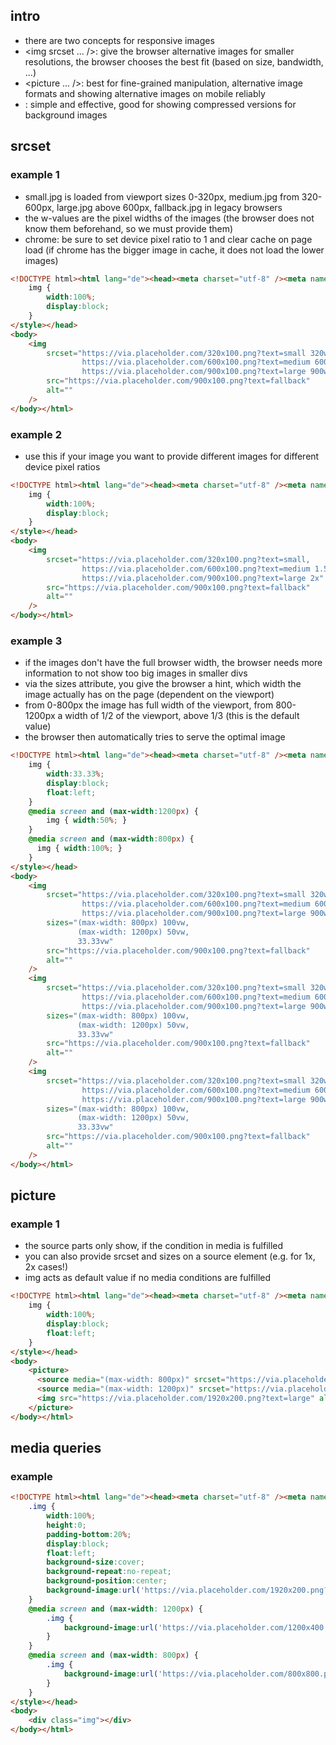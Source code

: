 ## intro

- there are two concepts for responsive images
- <img srcset ... />: give the browser alternative images for smaller resolutions, the browser chooses the best fit (based on size, bandwidth, ...)
- <picture ... />: best for fine-grained manipulation, alternative image formats and showing alternative images on mobile reliably
- <div ... />: simple and effective, good for showing compressed versions for background images

## srcset

### example 1

- small.jpg is loaded from viewport sizes 0-320px, medium.jpg from 320-600px, large.jpg above 600px, fallback.jpg in legacy browsers
- the w-values are the pixel widths of the images (the browser does not know them beforehand, so we must provide them)
- chrome: be sure to set device pixel ratio to 1 and clear cache on page load (if chrome has the bigger image in cache, it does not load the lower images)

```html
<!DOCTYPE html><html lang="de"><head><meta charset="utf-8" /><meta name="viewport" content="width=device-width, initial-scale=1, maximum-scale=5, minimum-scale=1" /><title>.</title><style>
    img {
        width:100%;
        display:block;
    }
</style></head>
<body>
    <img
        srcset="https://via.placeholder.com/320x100.png?text=small 320w,
                https://via.placeholder.com/600x100.png?text=medium 600w,
                https://via.placeholder.com/900x100.png?text=large 900w"
        src="https://via.placeholder.com/900x100.png?text=fallback"
        alt=""
    />
</body></html>
```
   
### example 2

- use this if your image you want to provide different images for different device pixel ratios

```html
<!DOCTYPE html><html lang="de"><head><meta charset="utf-8" /><meta name="viewport" content="width=device-width, initial-scale=1, maximum-scale=5, minimum-scale=1" /><title>.</title><style>
    img {
        width:100%;
        display:block;
    }
</style></head>
<body>
    <img
        srcset="https://via.placeholder.com/320x100.png?text=small,
                https://via.placeholder.com/600x100.png?text=medium 1.5x,
                https://via.placeholder.com/900x100.png?text=large 2x"
        src="https://via.placeholder.com/900x100.png?text=fallback"
        alt=""
    />
</body></html>
```

### example 3

- if the images don't have the full browser width, the browser needs more information to not show too big images in smaller divs
- via the sizes attribute, you give the browser a hint, which width the image actually has on the page (dependent on the viewport)
- from 0-800px the image has full width of the viewport, from 800-1200px a width of 1/2 of the viewport, above 1/3 (this is the default value)
- the browser then automatically tries to serve the optimal image

```html
<!DOCTYPE html><html lang="de"><head><meta charset="utf-8" /><meta name="viewport" content="width=device-width, initial-scale=1, maximum-scale=5, minimum-scale=1" /><title>.</title><style>
    img {
        width:33.33%;
        display:block;
        float:left;
    }
    @media screen and (max-width:1200px) {
        img { width:50%; }
    }
    @media screen and (max-width:800px) {
      img { width:100%; }
    }
</style></head>
<body>
    <img
        srcset="https://via.placeholder.com/320x100.png?text=small 320w,
                https://via.placeholder.com/600x100.png?text=medium 600w,
                https://via.placeholder.com/900x100.png?text=large 900w"
        sizes="(max-width: 800px) 100vw,
               (max-width: 1200px) 50vw,
               33.33vw"
        src="https://via.placeholder.com/900x100.png?text=fallback"
        alt=""
    />
    <img
        srcset="https://via.placeholder.com/320x100.png?text=small 320w,
                https://via.placeholder.com/600x100.png?text=medium 600w,
                https://via.placeholder.com/900x100.png?text=large 900w"
        sizes="(max-width: 800px) 100vw,
               (max-width: 1200px) 50vw,
               33.33vw"
        src="https://via.placeholder.com/900x100.png?text=fallback"
        alt=""
    />
    <img
        srcset="https://via.placeholder.com/320x100.png?text=small 320w,
                https://via.placeholder.com/600x100.png?text=medium 600w,
                https://via.placeholder.com/900x100.png?text=large 900w"
        sizes="(max-width: 800px) 100vw,
               (max-width: 1200px) 50vw,
               33.33vw"
        src="https://via.placeholder.com/900x100.png?text=fallback"
        alt=""
    />
</body></html>
```

## picture

### example 1

- the source parts only show, if the condition in media is fulfilled
- you can also provide srcset and sizes on a source element (e.g. for 1x, 2x cases!)
- img acts as default value if no media conditions are fulfilled

```html
<!DOCTYPE html><html lang="de"><head><meta charset="utf-8" /><meta name="viewport" content="width=device-width, initial-scale=1, maximum-scale=5, minimum-scale=1" /><title>.</title><style>
    img {
        width:100%;
        display:block;
        float:left;
    }
</style></head>
<body>
    <picture>
      <source media="(max-width: 800px)" srcset="https://via.placeholder.com/800x800.png?text=small">
      <source media="(max-width: 1200px)" srcset="https://via.placeholder.com/1200x400.png?text=medium">
      <img src="https://via.placeholder.com/1920x200.png?text=large" alt="" />
    </picture>
</body></html>
```

## media queries

### example

```html
<!DOCTYPE html><html lang="de"><head><meta charset="utf-8" /><meta name="viewport" content="width=device-width, initial-scale=1, maximum-scale=5, minimum-scale=1" /><title>.</title><style>
    .img {
        width:100%;
        height:0;
        padding-bottom:20%;
        display:block;
        float:left;
        background-size:cover;
        background-repeat:no-repeat;
        background-position:center;
        background-image:url('https://via.placeholder.com/1920x200.png?text=large');
    }
    @media screen and (max-width: 1200px) {
        .img {
            background-image:url('https://via.placeholder.com/1200x400.png?text=medium');
        }
    }
    @media screen and (max-width: 800px) {
        .img {
            background-image:url('https://via.placeholder.com/800x800.png?text=small');
        }
    }
</style></head>
<body>
    <div class="img"></div>
</body></html>
```